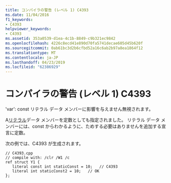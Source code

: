 ```yaml
---
title: コンパイラの警告 (レベル 1) C4393
ms.date: 11/04/2016
f1_keywords:
- C4393
helpviewer_keywords:
- C4393
ms.assetid: 353a0539-d1ea-4c1b-8849-c9b321ec9842
ms.openlocfilehash: 4226c8ecd41e890d70fa5741decae605d45b620f
ms.sourcegitcommit: 0ab61bc3d2b6cfbd52a16c6ab2b97a8ea1864f12
ms.translationtype: MT
ms.contentlocale: ja-JP
ms.lasthandoff: 04/23/2019
ms.locfileid: "62386929"
---
```

# <a name="compiler-warning-level-1-c4393"></a>コンパイラの警告 (レベル 1) C4393

'var': const リテラル データ メンバーに影響を与えません無視されます。

A[リテラル](../../extensions/literal-cpp-component-extensions.md)データ メンバーを定数としても指定されました。  リテラル データ メンバーには、const からわかるように、ためする必要はありませんを追加する宣言に定数。

次の例では、C4393 が生成されます。

```
// C4393.cpp
// compile with: /clr /W1 /c
ref struct Y1 {
   literal const int staticConst = 10;   // C4393
   literal int staticConst2 = 10;   // OK
};
```